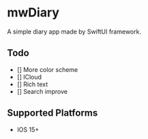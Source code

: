# mwDiary

 A simple diary app made by SwiftUI framework.



## Todo

- [] More color scheme
- [] ICloud
- [] Rich text
- [] Search improve

## Supported Platforms

- IOS 15+
